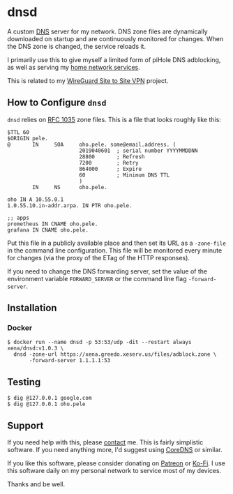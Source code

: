 # dnsd

A custom [DNS](https://en.wikipedia.org/wiki/Domain_Name_System) server for my network. DNS zone files are dynamically downloaded on
startup and are continuously monitored for changes. When the DNS zone is changed,
the service reloads it.

I primarily use this to give myself a limited form of piHole DNS adblocking, as
well as serving my [home network services](https://home.cetacean.club).

This is related to my [WireGuard Site to Site VPN](https://christine.website/blog/site-to-site-wireguard-part-1-2019-04-02)
project.

## How to Configure `dnsd`

`dnsd` relies on [RFC 1035](https://tools.ietf.org/html/rfc1035) zone files. This
is a file that looks roughly like this:

```rfc1035
$TTL 60
$ORIGIN pele.
@       IN     SOA     oho.pele. some@email.address. (
                       2019040601  ; serial number YYYYMMDDNN
                       28800       ; Refresh
                       7200        ; Retry
                       864000      ; Expire
                       60          ; Minimum DNS TTL
                       )
        IN     NS      oho.pele.
        
oho IN A 10.55.0.1
1.0.55.10.in-addr.arpa. IN PTR oho.pele.

;; apps
prometheus IN CNAME oho.pele.
grafana IN CNAME oho.pele.
```

Put this file in a publicly available place and then set its URL as a
`-zone-file` in the command line configuration. This file will be monitored
every minute for changes (via the proxy of the ETag of the HTTP responses).

If you need to change the DNS forwarding server, set the value of the environment
variable `FORWARD_SERVER` or the command line flag `-forward-server`.

## Installation

### Docker

```console
$ docker run --name dnsd -p 53:53/udp -dit --restart always xena/dnsd:v1.0.3 \
  dnsd -zone-url https://xena.greedo.xeserv.us/files/adblock.zone \
       -forward-server 1.1.1.1:53
```

## Testing

```console
$ dig @127.0.0.1 google.com
$ dig @127.0.0.1 oho.pele
```

## Support

If you need help with this, please [contact](https://christine.website/contact) me.
This is fairly simplistic software. If you need anything more, I'd suggest using
[CoreDNS](https://coredns.io) or similar.

If you like this software, please consider donating on [Patreon](https://www.patreon.com/cadey)
or [Ko-Fi](https://www.ko-fi.com/christinedodrill). I use this software daily on my personal
network to service most of my devices.

Thanks and be well.
